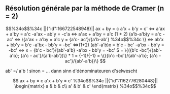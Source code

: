 ## Résolution générale par la méthode de Cramer (n = 2)


```math
%34o$$%34c
||{"id":166722548948}||
ax + by = c
a'x + b'y = c'

<=>
a'ax + a'by = a'c
-a'ax - ab'y = -c'a

<=>
a'ax + a'by = a'c
(1 + 2)
(a'b-a'b)y = a'c - ac'

<=>
\{a'ax + a'by = a'c
 y = {a'c- ac'}/{a'b-ab'}
%34o$$%34c
\}


<=>
ab'x + bb'y = b'c
-a'bx - bb'y = -bc'

<=>(1+2)
(ab'-a'b)x = b'c - bc'
-a'bx - bb'y = -bc'

<=> 
x = {b'c - bc'}/{ab'-a'b}
-a'bx - bb'y = -bc'

S = \{({b'c -bc'}/{ab'-a'b}; {a'c - ac'}/{a'b-ab'})\} * 1 = {-1}/{-1}


= \{({b'c -bc'}/{ab'-a'b}; {a'c - ac'}/{ab'-a'b})\}

```

ab' =/ a'b !
sinon = ...
dann sinn d'dénominateuren d'selwescht

```math

ax + by = c
a'x + b'y = c'


%34o$$%34c
||{"id":1162776280448}||

\begin{matrix}
a & b & c\\
a' & b' & c'
\end{matrix}
%34o$$%34c
```
